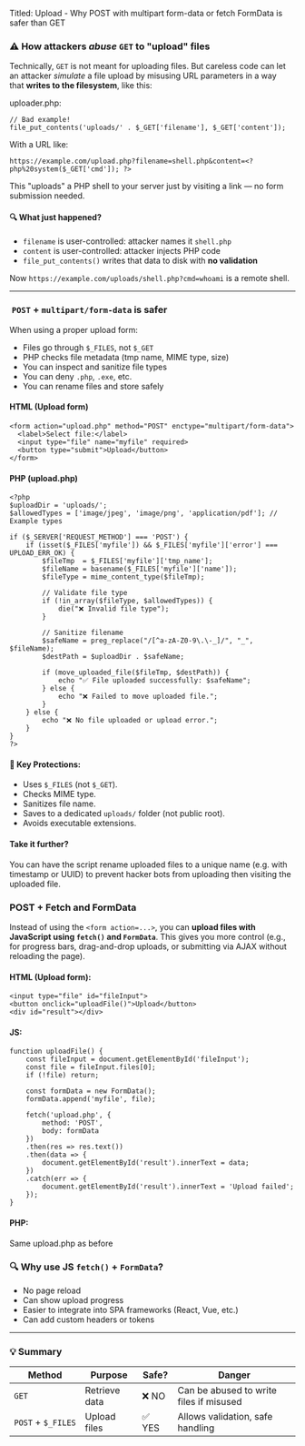 
Titled: Upload - Why POST with multipart form-data or fetch FormData is safer than GET

### ⚠️ How attackers _abuse_ `GET` to "upload" files

Technically, `GET` is not meant for uploading files. But careless code can let an attacker _simulate_ a file upload by misusing URL parameters in a way that **writes to the filesystem**, like this:

  
uploader.php:
```
// Bad example!  
file_put_contents('uploads/' . $_GET['filename'], $_GET['content']);  
```

  
With a URL like:
```
https://example.com/upload.php?filename=shell.php&content=<?php%20system($_GET['cmd']); ?>  
```

This "uploads" a PHP shell to your server just by visiting a link — no form submission needed.


#### 🔍 What just happened?

- `filename` is user-controlled: attacker names it `shell.php`
- `content` is user-controlled: attacker injects PHP code
- `file_put_contents()` writes that data to disk with **no validation**

Now `https://example.com/uploads/shell.php?cmd=whoami` is a remote shell.

---

###  `POST` + `multipart/form-data` is safer

When using a proper upload form:
- Files go through `$_FILES`, not `$_GET`
- PHP checks file metadata (tmp name, MIME type, size)
- You can inspect and sanitize file types
- You can deny `.php`, `.exe`, etc.
- You can rename files and store safely

#### **HTML (Upload form)**
```
<form action="upload.php" method="POST" enctype="multipart/form-data">  
  <label>Select file:</label>  
  <input type="file" name="myfile" required>  
  <button type="submit">Upload</button>  
</form>
```

#### **PHP (upload.php)**
```
<?php  
$uploadDir = 'uploads/';  
$allowedTypes = ['image/jpeg', 'image/png', 'application/pdf']; // Example types  
  
if ($_SERVER['REQUEST_METHOD'] === 'POST') {  
    if (isset($_FILES['myfile']) && $_FILES['myfile']['error'] === UPLOAD_ERR_OK) {  
        $fileTmp  = $_FILES['myfile']['tmp_name'];  
        $fileName = basename($_FILES['myfile']['name']);  
        $fileType = mime_content_type($fileTmp);  
  
        // Validate file type  
        if (!in_array($fileType, $allowedTypes)) {  
            die("❌ Invalid file type");  
        }  
  
        // Sanitize filename  
        $safeName = preg_replace("/[^a-zA-Z0-9\.\-_]/", "_", $fileName);  
        $destPath = $uploadDir . $safeName;  
  
        if (move_uploaded_file($fileTmp, $destPath)) {  
            echo "✅ File uploaded successfully: $safeName";  
        } else {  
            echo "❌ Failed to move uploaded file.";  
        }  
    } else {  
        echo "❌ No file uploaded or upload error.";  
    }  
}  
?>
```

####   🔐 Key Protections:

- Uses `$_FILES` (not `$_GET`).
- Checks MIME type.
- Sanitizes file name.
- Saves to a dedicated `uploads/` folder (not public root).
- Avoids executable extensions.

#### Take it further?

You can have the script rename uploaded files to a unique name (e.g. with timestamp or UUID) to prevent hacker bots from uploading then visiting the uploaded file.

### POST + Fetch and FormData

Instead of using the `<form action=...>`, you can **upload files with JavaScript using `fetch()` and `FormData`**. This gives you more control (e.g., for progress bars, drag-and-drop uploads, or submitting via AJAX without reloading the page).

#### HTML (Upload form):
```
<input type="file" id="fileInput">  
<button onclick="uploadFile()">Upload</button>  
<div id="result"></div>
```

#### JS:
```
function uploadFile() {  
    const fileInput = document.getElementById('fileInput');  
    const file = fileInput.files[0];  
    if (!file) return;  
  
    const formData = new FormData();  
    formData.append('myfile', file);  
  
    fetch('upload.php', {  
        method: 'POST',  
        body: formData  
    })  
    .then(res => res.text())  
    .then(data => {  
        document.getElementById('result').innerText = data;  
    })  
    .catch(err => {  
        document.getElementById('result').innerText = 'Upload failed';  
    });  
}
```

#### PHP:
Same upload.php as before

### 🔍 Why use JS `fetch()` + `FormData`?

- No page reload
- Can show upload progress
- Easier to integrate into SPA frameworks (React, Vue, etc.)
- Can add custom headers or tokens

---

### 💡 Summary

| Method             | Purpose       | Safe? | Danger                                  |
| ------------------ | ------------- | ----- | --------------------------------------- |
| `GET`              | Retrieve data | ❌ NO  | Can be abused to write files if misused |
| `POST` + `$_FILES` | Upload files  | ✅ YES | Allows validation, safe handling        |